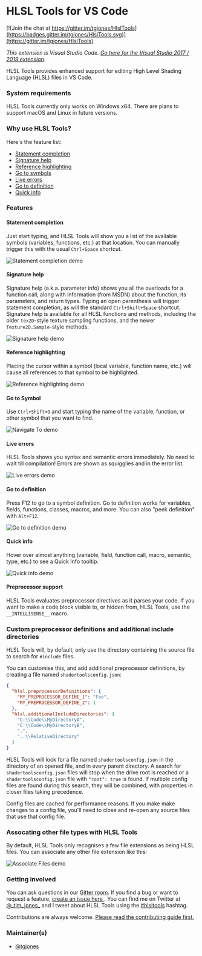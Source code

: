 # HLSL Tools for VS Code

[![Join the chat at https://gitter.im/tgjones/HlslTools](https://badges.gitter.im/tgjones/HlslTools.svg)](https://gitter.im/tgjones/HlslTools)

*This extension is Visual Studio Code. [Go here for the Visual Studio 2017 / 2019 extension](https://marketplace.visualstudio.com/items?itemName=TimGJones.HLSLToolsforVisualStudio).*

HLSL Tools provides enhanced support for editing High Level Shading Language (HLSL) files in VS Code.

### System requirements

HLSL Tools currently only works on Windows x64. There are plans to support macOS and Linux in future versions.

### Why use HLSL Tools?

Here's the feature list:
* [Statement completion](#statement-completion)
* [Signature help](#signature-help)
* [Reference highlighting](#reference-highlighting)
* [Go to symbols](#go-to-symbols)
* [Live errors](#live-errors)
* [Go to definition](#go-to-definition)
* [Quick info](#quick-info)

### Features

#### Statement completion

Just start typing, and HLSL Tools will show you a list of the available symbols (variables, functions, etc.)
at that location. You can manually trigger this with the usual `Ctrl+Space` shortcut.

![Statement completion demo](src/ShaderTools.VSCode/art/statement-completion.gif)

#### Signature help

Signature help (a.k.a. parameter info) shows you all the overloads for a function call, along with information (from MSDN)
about the function, its parameters, and return types. Typing an open parenthesis will trigger statement
completion, as will the standard `Ctrl+Shift+Space` shortcut. Signature help is available for all HLSL functions and methods,
including the older `tex2D`-style texture sampling functions, and the newer `Texture2D.Sample`-style methods.

![Signature help demo](src/ShaderTools.VSCode/art/signature-help.gif)

#### Reference highlighting

Placing the cursor within a symbol (local variable, function name, etc.) will cause all references to
that symbol to be highlighted.

![Reference highlighting demo](src/ShaderTools.VSCode/art/reference-highlighting.gif)

#### Go to Symbol

Use `Ctrl+Shift+O` and start typing the name
of the variable, function, or other symbol that you want to find.

![Navigate To demo](src/ShaderTools.VSCode/art/document-symbols.gif)

#### Live errors

HLSL Tools shows you syntax and semantic errors immediately. No need to wait till compilation!
Errors are shown as squigglies and in the error list.

![Live errors demo](src/ShaderTools.VSCode/art/live-errors.gif)

#### Go to definition

Press F12 to go to a symbol definition. Go to definition works for variables, fields, functions, classes,
macros, and more. You can also "peek definition" with `Alt+F12`.

![Go to definition demo](src/ShaderTools.VSCode/art/go-to-definition.gif)

#### Quick info

Hover over almost anything (variable, field, function call, macro, semantic, type, etc.) to see a Quick Info tooltip.

![Quick info demo](src/ShaderTools.VSCode/art/quick-info.gif)

#### Preprocessor support

HLSL Tools evaluates preprocessor directives as it parses your code.
If you want to make a code block visible to, or hidden from, HLSL Tools, use the `__INTELLISENSE__` macro.

### Custom preprocessor definitions and additional include directories

HLSL Tools will, by default, only use the directory containing the source file to search for `#include` files.

You can customise this, and add additional preprocessor definitions, by creating a file named `shadertoolsconfig.json`:

``` json
{
  "hlsl.preprocessorDefinitions": {
    "MY_PREPROCESSOR_DEFINE_1": "Foo",
    "MY_PREPROCESSOR_DEFINE_2": 1
  },
  "hlsl.additionalIncludeDirectories": [
    "C:\\Code\\MyDirectoryA",
    "C:\\Code\\MyDirectoryB",
    ".",
    "..\\RelativeDirectory"
  ]
}
```

HLSL Tools will look for a file named `shadertoolsconfig.json` in the directory of an opened file,
and in every parent directory. A search for `shadertoolsconfig.json` files will stop when the drive
root is reached or a `shadertoolsconfig.json` file with `"root": true` is found. If multiple config
files are found during this search, they will be combined, with properties in closer files taking
precedence.

Config files are cached for performance reasons. If you make make changes to a config file,
you'll need to close and re-open any source files that use that config file.

### Assocating other file types with HLSL Tools

By default, HLSL Tools only recognises a few file extensions as being HLSL files. You can associate any other file extension like this:

![Associate Files demo](src/ShaderTools.VSCode/art/associate-files.gif)

### Getting involved

You can ask questions in our [Gitter room](https://gitter.im/tgjones/HlslTools).
If you find a bug or want to request a feature, [create an issue here ](https://github.com/tgjones/HlslTools/issues).
You can find me on Twitter at [@\_tim_jones\_](https://twitter.com/_tim_jones_) and I tweet about HLSL Tools using the
[#hlsltools](https://twitter.com/hashtag/hlsltools) hashtag.

Contributions are always welcome. [Please read the contributing guide first.](https://github.com/tgjones/HlslTools/blob/master/CONTRIBUTING.md)

### Maintainer(s)

* [@tgjones](https://github.com/tgjones)